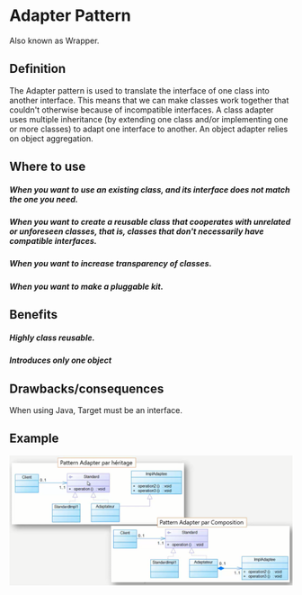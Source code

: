 # Adapter Pattern
Also known as Wrapper.

## Definition
The Adapter pattern is used to translate the interface of one class into
another interface. This means that we can make classes work together that
couldn't otherwise because of incompatible interfaces. A class adapter uses
multiple inheritance (by extending one class and/or implementing one or
more classes) to adapt one interface to another. An object adapter relies on
object aggregation.
## Where to use
##### When you want to use an existing class, and its interface does not match the one you need.
##### When you want to create a reusable class that cooperates with unrelated or unforeseen classes, that is, classes that don't necessarily have compatible interfaces.
##### When you want to increase transparency of classes.
##### When you want to make a pluggable kit.

## Benefits
##### Highly class reusable.
##### Introduces only one object

## Drawbacks/consequences
When using Java, Target must be an interface.

## Example
![UML](../../../images/adapter1.png)